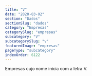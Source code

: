 ```yaml
---
title: "V"
date: "2020-03-02"
section: "Dados"
sectionSlug: "dados"
category: "Empresas"
categorySlug: "empresas"
subcategory: "V"
subcategorySlug: "v"
featuredImage: "empresas"
pageType: "subcategory"
indexOrder: 6122
---
```


Empresas cujo nome inicia com a letra V.